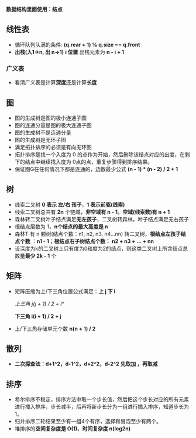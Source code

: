 **数据结构里面使用：结点**

## 线性表

* 循环队列队满的条件: **(q.rear + 1) % q.size == q.front**
* **出栈(入1->n, 出 n->1)**  **i 位置** 出栈元素为  **n - i + 1**

### 广义表

* 看清广义表是计算**深度**还是计算**长度**

## 图

* 图的生成树是图的极小连通子图
* 图的连通分量是图的极大连通子图
* 图的生成树不是连通分量
* 图的生成树是无环子图
* 满足拓扑排序的必须是有向无环图
* 拓扑排序是找一个入度为 0 的点作为开始，然后删除该结点对应的出度，在剩下的结点中继续找入度为 0点的点，重复步骤得到排序结果。
* 保证图G在任何情况下都是连通的，边数最少公式 **(n - 1) * (n - 2) / 2 + 1**

## 树

* 线索二叉树 **0 表示 左/右 孩子**，**1 表示前驱(线索)**
* 线索二叉树总共有 **2n** 个链域，**非空域有 n - 1**，**空域(线索数)有 n + 1**
* 森林转二叉树叶子结点满足**无左孩子**，二叉树转森林，叶子结点满足无右孩子
* 根结点层数为 1，**n个结点的最大高度是 n**
* 森林T 有 n 颗树(结点个数：n1, n2, n3, n4...nn) 转二叉树，**根结点左孩子结点个数** ：**n1 - 1**；**根结点右子树结点个数：** **n2 + n3 + ... + nn**
* 设深度为k的二叉树上只有度为0和度为2的结点，则这类二叉树上所含结点总数量**最少 2k - 1** 个 

## 矩阵

* 矩阵压缩为上/下三角位置公式满足：**上 j 下 i**   

  **上三角 j*(j + 1) / 2 + i**

  **下三角 i(i + 1) / 2 + j**

* 上/下三角存储单元个数 **n(n + 1) / 2**

## 散列

* **二次探查法：d+1^2，d-1^2，d+2^2，d-2^2**  **先取加 ，再取减**

## 排序

* 希尔排序不稳定，排序方法中取一个步长值，然后把这个步长对应的所有元素进行插入排序，步长减半，后再将新步长分为一组进行插入排序，知道步长为 1。
* 归并排序二轮结果至少有一组4个有序，选择和冒泡至少有两个。
* 堆排序的**空间复杂度是 O(1)**，**时间复杂度 n(log2n)**